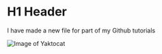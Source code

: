# H1 Header

I have made a new file for part of my Github tutorials

![Image of Yaktocat](https://octodex.github.com/images/yaktocat.png)
